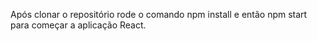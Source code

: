 Após clonar o repositório rode o comando npm install e então npm start para começar a aplicação React.
